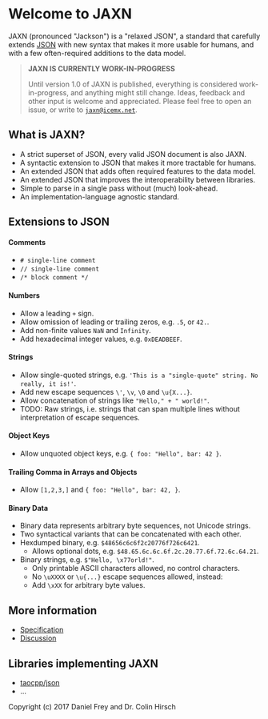 # Welcome to JAXN

JAXN (pronounced "Jackson") is a "relaxed JSON", a standard that carefully extends [JSON](https://tools.ietf.org/html/rfc7159) with new syntax that makes it more usable for humans, and with a few often-required additions to the data model.

> **JAXN IS CURRENTLY WORK-IN-PROGRESS**
>
> Until version 1.0 of JAXN is published, everything is considered work-in-progress, and anything might still change. Ideas, feedback and other input is welcome and appreciated. Please feel free to open an issue, or write to [`jaxn@icemx.net`](mailto:jaxn@icemx.net).

## What is JAXN?

* A strict superset of JSON, every valid JSON document is also JAXN.
* A syntactic extension to JSON that makes it more tractable for humans.
* An extended JSON that adds often required features to the data model.
* An extended JSON that improves the interoperability between libraries.
* Simple to parse in a single pass without (much) look-ahead.
* An implementation-language agnostic standard.

## Extensions to JSON

#### Comments

* `# single-line comment`
* `// single-line comment`
* `/* block comment */`

#### Numbers

* Allow a leading `+` sign.
* Allow omission of leading or trailing zeros, e.g. `.5`, or `42.`.
* Add non-finite values `NaN` and `Infinity`.
* Add hexadecimal integer values, e.g. `0xDEADBEEF`.

#### Strings

* Allow single-quoted strings, e.g. `'This is a "single-quote" string. No really, it is!'`.
* Add new escape sequences `\'`, `\v`, `\0` and `\u{X...}`.
* Allow concatenation of strings like `"Hello," + " world!"`.
* TODO: Raw strings, i.e. strings that can span multiple lines without interpretation of escape sequences.

#### Object Keys

* Allow unquoted object keys, e.g. `{ foo: "Hello", bar: 42 }`.

#### Trailing Comma in Arrays and Objects

* Allow `[1,2,3,]` and `{ foo: "Hello", bar: 42, }`.

#### Binary Data

* Binary data represents arbitrary byte sequences, not Unicode strings.
* Two syntactical variants that can be concatenated with each other.
* Hexdumped binary, e.g. `$48656c6c6f2c20776f726c6421`.
  * Allows optional dots, e.g. `$48.65.6c.6c.6f.2c.20.77.6f.72.6c.64.21`.
* Binary strings, e.g. `$"Hello, \x77orld!"`.
  * Only printable ASCII characters allowed, no control characters.
  * No `\uXXXX` or `\u{...}` escape sequences allowed, instead:
  * Add `\xXX` for arbitrary byte values.

## More information

* [Specification](Specification.md)
* [Discussion](Discussion.md)

## Libraries implementing JAXN

* [taocpp/json](https://github.com/taocpp/json)
* ...

Copyright (c) 2017 Daniel Frey and Dr. Colin Hirsch
